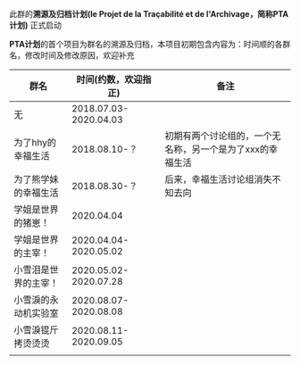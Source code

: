 此群的**溯源及归档计划(le Projet de la Traçabilité et de l'Archivage，简称PTA计划)** 正式启动

**PTA计划**的首个项目为群名的溯源及归档，本项目初期包含内容为：时间顺的各群名，修改时间及修改原因，欢迎补充

| 群名                 | 时间(约数，欢迎指正)  | 备注                                                      |
| -------------------- | --------------------- | --------------------------------------------------------- |
| 无                   | 2018.07.03-2020.04.03 |                                                           |
| 为了hhy的幸福生活    | 2018.08.10-？         | 初期有两个讨论组的，一个无名称，另一个是为了xxx的幸福生活 |
| 为了熊学妹的幸福生活 | 2018.08.30-？         | 后来，幸福生活讨论组消失不知去向                          |
| 学姐是世界的猪崽！   | 2020.04.04            |                                                           |
| 学姐是世界的主宰！   | 2020.04.04-2020.05.02 |                                                           |
| 小雪泪是世界的主宰！ | 2020.05.02-2020.07.28 |                                                           |
| 小雪淚的永动机实验室 | 2020.08.07-2020.08.08 |                                                           |
| 小雪淚锟斤拷烫烫烫   | 2020.08.11-2020.09.05 |                                                           |
|                      |                       |                                                           |

